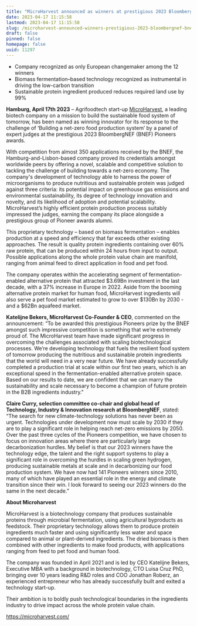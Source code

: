 ```yaml
---
title: "MicroHarvest announced as winners at prestigious 2023 BloombergNEF (BNEF) Pioneers awards"
date: 2023-04-17 11:15:58
lastmod: 2023-04-17 11:15:58
slug: /microharvest-announced-winners-prestigious-2023-bloombergnef-bnef-pioneers-awards
draft: false
pinned: false
homepage: false
uuid: 11297
---
```

<ul>
<li>Company recognized as only European changemaker among the 12 winners</li>
<li>Biomass fermentation–based technology recognized as instrumental in driving the low-carbon transition</li>
<li>Sustainable protein ingredient produced reduces required land use by 99%</li>
</ul>
<p><strong>Hamburg, April 17th 2023</strong> – Agrifoodtech start-up <a href="https://microharvest.com/">MicroHarvest</a>, a leading biotech company on a mission to build the sustainable food system of tomorrow, has been named as winning innovator for its response to the challenge of ‘Building a net-zero food production system’ by a panel of expert judges at the prestigious 2023 BloombergNEF (BNEF) Pioneers awards.</p>
<p>With competition from almost 350 applications received by the BNEF, the Hamburg-and-Lisbon-based company proved its credentials amongst worldwide peers by offering a novel, scalable and competitive solution to tackling the challenge of building towards a net-zero economy. The company's development of technology able to harness the power of microorganisms to produce nutritious and sustainable protein was judged against three criteria: its potential impact on greenhouse gas emissions and environmental sustainability, its degree of technology innovation and novelty, and its likelihood of adoption and potential scalability. MicroHarvest’s highly efficient protein production process suitably impressed the judges, earning the company its place alongside a prestigious group of Pioneer awards alumni.</p>
<p>This proprietary technology – based on biomass fermentation – enables production at a speed and efficiency that far exceeds other existing approaches. The result is quality protein ingredients containing over 60% raw protein, that can be produced within 24 hours from input to output. Possible applications along the whole protein value chain are manifold, ranging from animal feed to direct application in food and pet food.</p>
<p>The company operates within the accelerating segment of fermentation-enabled alternative protein that attracted $3.69Bn investment in the last decade, with a 37% increase in Europe in 2022. Aside from the booming alternative protein market for human food, MicroHarvest ingredients will also serve a pet food market estimated to grow to over $130Bn by 2030 - and a $62Bn aquafeed market.</p>
<p><strong>Katelijne Bekers, MicroHarvest Co-Founder & CEO</strong>, commented on the announcement: “To be awarded this prestigious Pioneers prize by the BNEF amongst such impressive competition is something that we’re extremely proud of. The MicroHarvest team have made significant progress in overcoming the challenges associated with scaling biotechnological processes. We’re developing technology that fuels the resilient food system of tomorrow producing the nutritious and sustainable protein ingredients that the world will need in a very near future. We have already successfully completed a production trial at scale within our first two years, which is an exceptional speed in the fermentation-enabled alternative protein space. Based on our results to date, we are confident that we can marry the sustainability and scale necessary to become a champion of future protein in the B2B ingredients industry."</p>
<p><strong>Claire Curry, selection committee co-chair and global head of Technology, Industry & Innovation research at BloombergNEF</strong>, stated: “The search for new climate-technology solutions has never been as urgent. Technologies under development now must scale by 2030 if they are to play a significant role in helping reach net-zero emissions by 2050. Over the past three cycles of the Pioneers competition, we have chosen to focus on innovation areas where there are particularly large decarbonization hurdles. My belief is that our 2023 winners have the technology edge, the talent and the right support systems to play a significant role in overcoming the hurdles in scaling green hydrogen, producing sustainable metals at scale and in decarbonizing our food production system. We have now had 141 Pioneers winners since 2010, many of which have played an essential role in the energy and climate transition since their win. I look forward to seeing our 2023 winners do the same in the next decade.”</p>
<p><strong>About Microharvest</strong></p>
<p>MicroHarvest is a biotechnology company that produces sustainable proteins through microbial fermentation, using agricultural byproducts as feedstock. Their proprietary technology allows them to produce protein ingredients much faster and using significantly less water and space compared to animal or plant-derived ingredients. The dried biomass is then combined with other ingredients to make food products, with applications ranging from feed to pet food and human food. </p>
<p>The company was founded in April 2021 and is led by CEO Katelijne Bekers, Executive MBA with a background in biotechnology, CTO Luisa Cruz PhD, bringing over 10 years leading R&D roles and COO Jonathan Roberz, an experienced entrepreneur who has already successfully built and exited a technology start-up.</p>
<p>Their ambition is to boldly push technological boundaries in the ingredients industry to drive impact across the whole protein value chain.</p>
<p><a href="https://microharvest.com/">https://microharvest.com/</a></p>
<p> </p>

